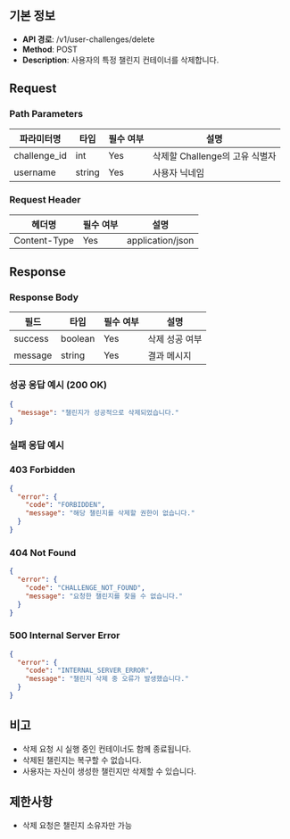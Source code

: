 ## 기본 정보

- **API 경로**: /v1/user-challenges/delete
- **Method**: POST
- **Description**: 사용자의 특정 챌린지 컨테이너를 삭제합니다.

## Request

### Path Parameters

| 파라미터명   | 타입   | 필수 여부 | 설명                           |
| ------------ | ------ | --------- | ------------------------------ |
| challenge_id | int    | Yes       | 삭제할 Challenge의 고유 식별자 |
| username     | string | Yes       | 사용자 닉네임                  |

### Request Header

| 헤더명       | 필수 여부 | 설명             |
| ------------ | --------- | ---------------- |
| Content-Type | Yes       | application/json |

## Response

### Response Body

| 필드    | 타입    | 필수 여부 | 설명           |
| ------- | ------- | --------- | -------------- |
| success | boolean | Yes       | 삭제 성공 여부 |
| message | string  | Yes       | 결과 메시지    |

### 성공 응답 예시 (200 OK)

```json
{
  "message": "챌린지가 성공적으로 삭제되었습니다."
}
```

### 실패 응답 예시

### 403 Forbidden

```json
{
  "error": {
    "code": "FORBIDDEN",
    "message": "해당 챌린지를 삭제할 권한이 없습니다."
  }
}
```

### 404 Not Found

```json
{
  "error": {
    "code": "CHALLENGE_NOT_FOUND",
    "message": "요청한 챌린지를 찾을 수 없습니다."
  }
}
```

### 500 Internal Server Error

```json
{
  "error": {
    "code": "INTERNAL_SERVER_ERROR",
    "message": "챌린지 삭제 중 오류가 발생했습니다."
  }
}
```

## 비고

- 삭제 요청 시 실행 중인 컨테이너도 함께 종료됩니다.
- 삭제된 챌린지는 복구할 수 없습니다.
- 사용자는 자신이 생성한 챌린지만 삭제할 수 있습니다.

## 제한사항

- 삭제 요청은 챌린지 소유자만 가능
